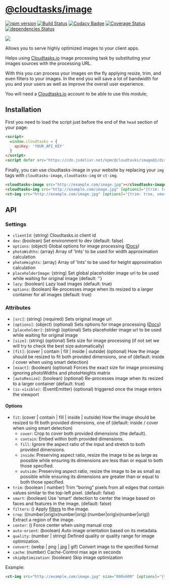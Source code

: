 # [@cloudtasks/image](https://cloudtasks.io)
[![npm version](https://img.shields.io/npm/v/@cloudtasks/image.svg?style=flat)](https://www.npmjs.com/package/@cloudtasks/image)
[![Build Status](https://img.shields.io/travis/Cloudtasks/image/master.svg?style=flat)](https://travis-ci.org/Cloudtasks/image)
[![Codacy Badge](https://api.codacy.com/project/badge/Grade/c5b0a49ab43f47a683ca03c44cded777)](https://www.codacy.com/app/jonnybgod/image?utm_source=github.com&amp;utm_medium=referral&amp;utm_content=Cloudtasks/image&amp;utm_campaign=Badge_Grade)
[![Coverage Status](https://coveralls.io/repos/Cloudtasks/image/badge.svg?branch=master&service=github)](https://coveralls.io/github/Cloudtasks/image?branch=master)
[![dependencies Status](https://david-dm.org/Cloudtasks/image/status.svg)](https://david-dm.org/Cloudtasks/image)

[![](https://data.jsdelivr.com/v1/package/npm/@cloudtasks/image/badge)](https://www.jsdelivr.com/package/npm/@cloudtasks/image)


Allows you to serve highly optimized images to your client apps.

Helps using [Cloudtasks.io](https://cloudtasks.io) image processing task by substituting your images sources with the processing URL.

With this you can process your images on the fly applying resize, trim, and even filters to your images. In the end you will save a lot of bandwidth for you and your users as well as improve the overall user experience.

You will need a [Cloudtasks.io](https://cloudtasks.io) account to be able to use this module;

## Installation
First you need to load the script just before the end of the ```head``` section of your page:
```html
<script>
  window.cloudtasks = {
    apiKey: 'YOUR_API_KEY'
  }
</script>
<script defer src="https://cdn.jsdelivr.net/npm/@cloudtasks/image@1/dist/cloudtasks-image.min.js"></script>
```

Finally, you can use cloudtasks-image in your website by replacing your ```img``` tags with ```cloudtasks-image```, ```cloudtasks-img``` or ```ct-img```.

```html
<cloudtasks-image src="http://example.com/image.jpg"></cloudtasks-image>
<cloudtasks-img src="http://example.com/image.jpg" [options]="{trim: true, smart: true, filters: 'blur(10):flip()'}"></cloudtasks-img>
<ct-img src="http://example.com/image.jpg" [options]="{trim: true, smart: true, filters: 'blur(10):flip()'}"></ct-img>
```

## API
### Settings
- `clientId`: (string) Cloudtasks.io client id
- `dev`: (boolean) Set environment to dev (default: false)
- `options`: (object) Global options for image processing ([Docs](https://cloudtasks.io/docs/image/#image))
- `photoWidths`: (array) Array of 'Ints' to be used for width approximation calculation
- `photoHeights`: (array) Array of 'Ints' to be used for height approximation calculation
- `placeholderImage`: (string) Set global placeholder image url to be used while waiting for original image (default: '')
- `lazy`: (boolean) Lazy load images (default: true)
- `options`: (boolean) Re-processes image when its resized to a larger container for all images (default: true)

### Attributes
- `[src]`: (string) (required) Sets original image url
- `[options]`: (object) (optional) Sets options for image processing ([Docs](https://cloudtasks.io/docs/image/#image))
- `[placeholder]`: (string) (optional) Sets placeholder image url to be used while waiting for original image
- `[size]`: (string) (optional) Sets size for image processing (if not set we will try to check the best size automatically)
- `[fit]`: (cover | contain | fill | inside | outside) (optional) How the image should be resized to fit both provided dimensions, one of (default: inside / cover when using smart detection)
- `[exact]`: (boolean) (optional) Forces the exact size for image processing ignoring photoWidths and photoHeights matrix
- `[autoResize]`: (boolean) (optional) Re-processes image when its resized to a larger container (default: true)
- `(is-visible)`: (EventEmitter) (optional) triggered once the image enters the viewport

#### Options
- `fit`: (cover | contain | fill | inside | outside) How the image should be resized to fit both provided dimensions, one of (default: inside / cover when using smart detection)
  - `cover`: Crop to cover both provided dimensions (the default).
  - `contain`: Embed within both provided dimensions.
  - `fill`: Ignore the aspect ratio of the input and stretch to both provided dimensions.
  - `inside`: Preserving aspect ratio, resize the image to be as large as possible while ensuring its dimensions are less than or equal to both those specified.
  - `outside`: Preserving aspect ratio, resize the image to be as small as possible while ensuring its dimensions are greater than or equal to both those specified.
- `trim`: (boolean | number) Trim "boring" pixels from all edges that contain values similar to the top-left pixel. (default: false)
- `smart`: (boolean) Use 'smart' detection to center the image based on faces and features in the image. (default: false)
- `filters`: () Apply [filters](https://sharp.pixelplumbing.com/en/stable/api-operation/) to the image.
- `crop`: ((number|orig)x(number|orig):(number|orig)x(number|orig)) Extract a region of the image.
- `center`: () Force center when using manual crop
- `auto-orient`: (boolean) Auto image orientation based on its metadata.
- `quality`: (number | string) Defined quality or quality range for image optimization.
- `convert`: (webp | png | jpg | gif) Convert image to the specified format
- `cache`: (number) Cache-Control max age in seconds
- `skipOptimization`: (boolean) Skip image optimization

Example:
```html
<ct-img src="http://example.com/image.jpg" size="800x600" [options]="{trim: true, smart: 'face', filters: 'blur(10):flip()'}" placeholder="http://example.com/placeholderImage.jpg" [forceSize]="true">
```
